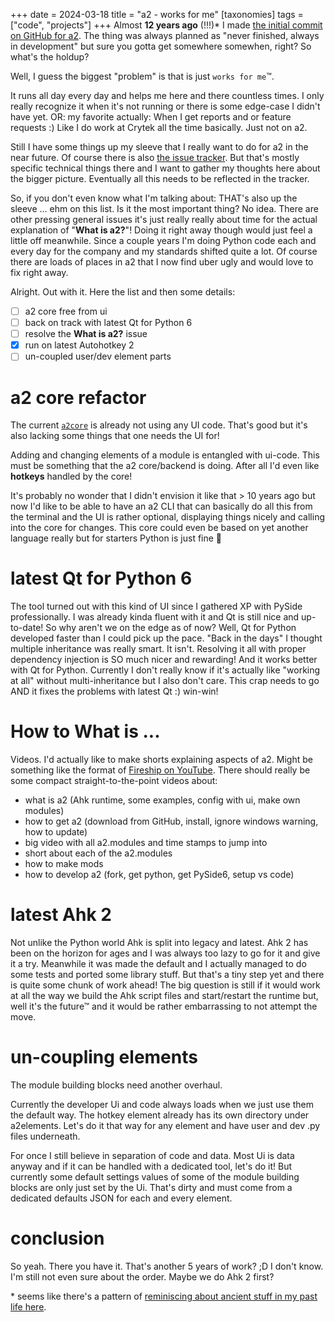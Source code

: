 +++
date = 2024-03-18
title = "a2 - works for me"
[taxonomies]
tags = ["code", "projects"]
+++
Almost **12 years ago** (!!!)* I made [the initial commit on GitHub for a2](https://github.com/ewerybody/a2/commit/71031e49299a2e1189a30405380581b02c28c5c9). The thing was always planned as "never finished, always in development" but sure you gotta get somewhere somewhen, right? So what's the holdup?

Well, I guess the biggest "problem" is that is just `works for me`™️.

It runs all day every day and helps me here and there countless times. I only really recognize it when it's not running or there is some edge-case I didn't have yet. OR: my favorite actually: When I get reports and or feature requests :) Like I do work at Crytek all the time basically. Just not on a2.

Still I have some things up my sleeve that I really want to do for a2 in the near future. Of course there is also [the issue tracker](https://github.com/ewerybody/a2/issues). But that's mostly specific technical things there and I want to gather my thoughts here about the bigger picture. Eventually all this needs to be reflected in the tracker.

So, if you don't even know what I'm talking about: THAT's also up the sleeve ... ehm on this list. Is it the most important thing? No idea. There are other pressing general issues it's just really really about time for the actual explanation of "**What is a2?**"! Doing it right away though would just feel a little off meanwhile. Since a couple years I'm doing Python code each and every day for the company and my standards shifted quite a lot. Of course there are loads of places in a2 that I now find uber ugly and would love to fix right away.

Alright. Out with it. Here the list and then some details:

- [ ] a2 core free from ui
- [ ] back on track with latest Qt for Python 6
- [ ] resolve the **What is a2?** issue
- [x] run on latest Autohotkey 2
- [ ] un-coupled user/dev element parts

# a2 core refactor

The current [`a2core`](https://github.com/ewerybody/a2/blob/master/ui/a2core.py) is already not using any UI code. That's good but it's also lacking some things that one needs the UI for!

Adding and changing elements of a module is entangled with ui-code. This must be something that the a2 core/backend is doing. After all I'd even like **hotkeys** handled by the core!

It's probably no wonder that I didn't envision it like that > 10 years ago but now I'd like to be able to have an a2 CLI that can basically do all this from the terminal and the UI is rather optional, displaying things nicely and calling into the core for changes. This core could even be based on yet another language really but for starters Python is just fine 🤞

# latest Qt for Python 6

The tool turned out with this kind of UI since I gathered XP with PySide professionally. I was already kinda fluent with it and Qt is still nice and up-to-date! So why aren't we on the edge as of now? Well, Qt for Python developed faster than I could pick up the pace. "Back in the days" I thought multiple inheritance was really smart. It isn't. Resolving it all with proper dependency injection is SO much nicer and rewarding! And it works better with Qt for Python. Currently I don't really know if it's actually like "working at all" without multi-inheritance but I also don't care. This crap needs to go AND it fixes the problems with latest Qt :) win-win!

# How to What is ...

Videos. I'd actually like to make shorts explaining aspects of a2. Might be something like the format of [Fireship on YouTube](https://www.youtube.com/@Fireship). There should really be some compact straight-to-the-point videos about:

* what is a2 (Ahk runtime, some examples, config with ui, make own modules)
* how to get a2 (download from GitHub, install, ignore windows warning, how to update)
* big video with all a2.modules and time stamps to jump into
* short about each of the a2.modules
* how to make mods
* how to develop a2 (fork, get python, get PySide6, setup vs code)

# latest Ahk 2

Not unlike the Python world Ahk is split into legacy and latest. Ahk 2 has been on the horizon for ages and I was always too lazy to go for it and give it a try. Meanwhile it was made the default and I actually managed to do some tests and ported some library stuff. But that's a tiny step yet and there is quite some chunk of work ahead! The big question is still if it would work at all the way we build the Ahk script files and start/restart the runtime but, well it's the future™ and it would be rather embarrassing to not attempt the move.

# un-coupling elements

The module building blocks need another overhaul.

Currently the developer Ui and code always loads when we just use them the default way. The hotkey element already has its own directory under a2elements. Let's do it that way for any element and have user and dev .py files underneath.

For once I still believe in separation of code and data. Most Ui is data anyway and if it can be handled with a dedicated tool, let's do it! But currently some default settings values of some of the module building blocks are only just set by the Ui. That's dirty and must come from a dedicated defaults JSON for each and every element.

# conclusion

So yeah. There you have it. That's another 5 years of work? ;D I don't know. I'm still not even sure about the order. Maybe we do Ahk 2 first?

\* seems like there's a pattern of [reminiscing about ancient stuff in my past life here](@/blog/goodsoul40.md).
